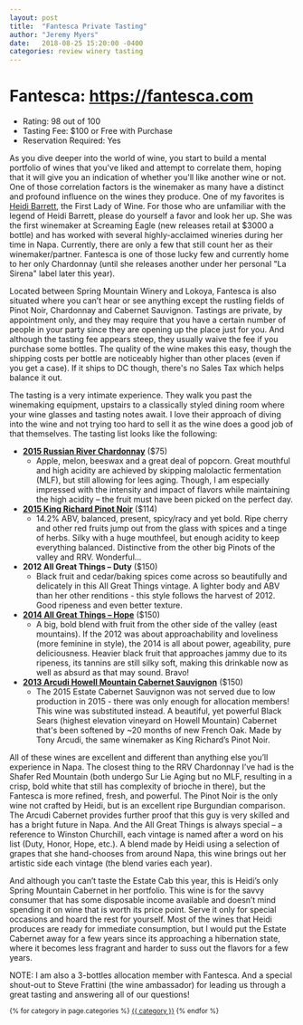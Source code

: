 ```yaml
---
layout: post
title:  "Fantesca Private Tasting"
author: "Jeremy Myers"
date:   2018-08-25 15:20:00 -0400
categories: review winery tasting
---
```

# **Fantesca**: <https://fantesca.com>
* Rating: 98 out of 100
* Tasting Fee: $100 or Free with Purchase
* Reservation Required: Yes

As you dive deeper into the world of wine, you start to build a mental portfolio of wines that you've liked and attempt to correlate them, hoping that it will give you an indication of whether you'll like another wine or not.  One of those correlation factors is the winemaker as many have a distinct and profound influence on the wines they produce.  One of my favorites is [Heidi Barrett](https://en.wikipedia.org/wiki/Heidi_Barrett), the First Lady of Wine.  For those who are unfamiliar with the legend of Heidi Barrett, please do yourself a favor and look her up.  She was the first winemaker at Screaming Eagle (new releases retail at $3000 a bottle) and has worked with several highly-acclaimed wineries during her time in Napa.  Currently, there are only a few that still count her as their winemaker/partner.  Fantesca is one of those lucky few and currently home to her only Chardonnay (until she releases another under her personal "La Sirena" label later this year).

Located between Spring Mountain Winery and Lokoya, Fantesca is also situated where you can’t hear or see anything except the rustling fields of Pinot Noir, Chardonnay and Cabernet Sauvignon.  Tastings are private, by appointment only, and they may require that you have a certain number of people in your party since they are opening up the place just for you.  And although the tasting fee appears steep, they usually waive the fee if you purchase some bottles.  The quality of the wine makes this easy, though the shipping costs per bottle are noticeably higher than other places (even if you get a case).  If it ships to DC though, there's no Sales Tax which helps balance it out.  

The tasting is a very intimate experience.  They walk you past the winemaking equipment, upstairs to a classically styled dining room where your wine glasses and tasting notes await.  I love their approach of diving into the wine and not trying too hard to sell it as the wine does a good job of that themselves.  The tasting list looks like the following:
* [**2015 Russian River Chardonnay**](https://fantesca.com/wines-vines/our-wines/#chardonnay) ($75)
  * Apple, melon, beeswax and a great deal of popcorn.  Great mouthful and high acidity are achieved by skipping malolactic fermentation (MLF), but still allowing for lees aging.  Though, I am especially impressed with the intensity and impact of flavors while maintaining the high acidity – the fruit must have been picked on the perfect day.
* [**2015 King Richard Pinot Noir**](https://fantesca.com/wines-vines/our-wines/#richards-reserve) ($114)
  * 14.2% ABV, balanced, present, spicy/racy and yet bold.  Ripe cherry and other red fruits jump out from the glass with spices and a tinge of herbs.  Silky with a huge mouthfeel, but enough acidity to keep everything balanced.  Distinctive from the other big Pinots of the valley and RRV.  Wonderful...
* **2012 All Great Things – Duty** ($150)
  * Black fruit and cedar/baking spices come across so beautifully and delicately in this All Great Things vintage.  A lighter body and ABV than her other renditions - this style follows the harvest of 2012.  Good ripeness and even better texture.
* [**2014 All Great Things – Hope**](https://fantesca.com/wines-vines/our-wines/#all-great-things) ($150)
  * A big, bold blend with fruit from the other side of the valley (east mountains).  If the 2012 was about approachability and loveliness (more feminine in style), the 2014 is all about power, ageability, pure deliciousness.  Heavier black fruit that approaches jammy due to its ripeness, its tannins are still silky soft, making this drinkable now as well as absurd as that may sound.  Bravo!
* [**2013 Arcudi Howell Mountain Cabernet Sauvignon**](http://arcudiwines.com/wines/detail?item=2013-cabernet-sauvignon-black-sears-vineyard) ($150)
  * The 2015 Estate Cabernet Sauvignon was not served due to low production in 2015 - there was only enough for allocation members!  This wine was substituted instead.  A beautiful, yet powerful Black Sears (highest elevation vineyard on Howell Mountain) Cabernet that's been softened by ~20 months of new French Oak.  Made by Tony Arcudi, the same winemaker as King Richard’s Pinot Noir.

All of these wines are excellent and different than anything else you’ll experience in Napa.  The closest thing to the RRV Chardonnay I’ve had is the Shafer Red Mountain (both undergo Sur Lie Aging but no MLF, resulting in a crisp, bold white that still has complexity of brioche in there), but the Fantesca is more refined, fresh, and powerful.  The Pinot Noir is the only wine not crafted by Heidi, but is an excellent ripe Burgundian comparison.  The Arcudi Cabernet provides further proof that this guy is very skilled and has a bright future in Napa.  And the All Great Things is always special – a reference to Winston Churchill, each vintage is named after a word on his list (Duty, Honor, Hope, etc.).  A blend made by Heidi using a selection of grapes that she hand-chooses from around Napa, this wine brings out her artistic side each vintage (the blend varies each year).

And although you can’t taste the Estate Cab this year, this is Heidi’s only Spring Mountain Cabernet in her portfolio.  This wine is for the savvy consumer that has some disposable income available and doesn’t mind spending it on wine that is worth its price point.  Serve it only for special occasions and hoard the rest for yourself.  Most of the wines that Heidi produces are ready for immediate consumption, but I would put the Estate Cabernet away for a few years since its approaching a hibernation state, where it becomes less fragrant and harder to suss out the flavors for a few years.  

NOTE: I am also a 3-bottles allocation member with Fantesca.  And a special shout-out to Steve Frattini (the wine ambassador) for leading us through a great tasting and answering all of our questions!


<small>
    {% for category in page.categories %}
    <a href="/tags/{{ category }}/">{{ category }}</a>
    {% endfor %}
</small>
